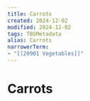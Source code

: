 ```yaml
---
title: Carrots
created: 2024-12-02
modified: 2024-12-02
tags: TBSMetadata
alias: Carrots
narrowerTerm:
- "[[20901 Vegetables]]"
---
```

# Carrots
